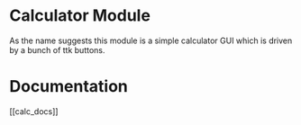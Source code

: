 # Calculator Module
As the name suggests this module is a simple calculator GUI which is driven by a bunch of ttk buttons.
# Documentation
[[calc_docs]]